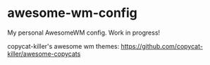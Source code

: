 # awesome-wm-config
My personal AwesomeWM config. Work in progress!

copycat-killer's awesome wm themes:
https://github.com/copycat-killer/awesome-copycats
